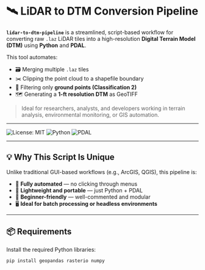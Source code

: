 # 🛰️ LiDAR to DTM Conversion Pipeline

**`lidar-to-dtm-pipeline`** is a streamlined, script-based workflow for converting raw `.laz` LiDAR tiles into a high-resolution **Digital Terrain Model (DTM)** using **Python** and **PDAL**.

This tool automates:
- 🗃️ Merging multiple `.laz` tiles  
- ✂️ Clipping the point cloud to a shapefile boundary  
- 🧹 Filtering only **ground points (Classification 2)**  
- 🗺️ Generating a **1-ft resolution DTM** as GeoTIFF

> Ideal for researchers, analysts, and developers working in terrain analysis, environmental monitoring, or GIS automation.

---

![License: MIT](https://img.shields.io/badge/license-MIT-green.svg)
![Python](https://img.shields.io/badge/Python-3.9%2B-blue)
![PDAL](https://img.shields.io/badge/Built%20with-PDAL-blueviolet)

---

## 💡 Why This Script Is Unique

Unlike traditional GUI-based workflows (e.g., ArcGIS, QGIS), this pipeline is:
- 🔁 **Fully automated** — no clicking through menus
- 🧩 **Lightweight and portable** — just Python + PDAL
- 🧠 **Beginner-friendly** — well-commented and modular
- 🖥️ **Ideal for batch processing or headless environments**

---

## 📦 Requirements

Install the required Python libraries:

```bash
pip install geopandas rasterio numpy

